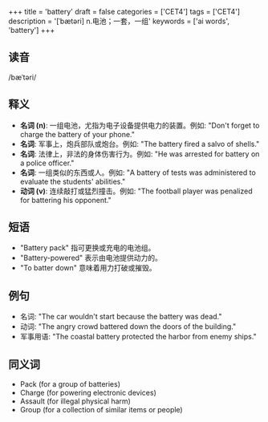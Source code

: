 +++
title = 'battery'
draft = false
categories = ['CET4']
tags = ['CET4']
description = '[ˈbætəri] n.电池；一套，一组'
keywords = ['ai words', 'battery']
+++

## 读音
/bæˈtəri/

## 释义
- **名词 (n)**: 一组电池，尤指为电子设备提供电力的装置。例如: "Don't forget to charge the battery of your phone."
- **名词**: 军事上，炮兵部队或炮台。例如: "The battery fired a salvo of shells."
- **名词**: 法律上，非法的身体伤害行为。例如: "He was arrested for battery on a police officer."
- **名词**: 一组类似的东西或人。例如: "A battery of tests was administered to evaluate the students' abilities."
- **动词 (v)**: 连续敲打或猛烈撞击。例如: "The football player was penalized for battering his opponent."

## 短语
- "Battery pack" 指可更换或充电的电池组。
- "Battery-powered" 表示由电池提供动力的。
- "To batter down" 意味着用力打破或摧毁。

## 例句
- 名词: "The car wouldn't start because the battery was dead."
- 动词: "The angry crowd battered down the doors of the building."
- 军事用语: "The coastal battery protected the harbor from enemy ships."

## 同义词
- Pack (for a group of batteries)
- Charge (for powering electronic devices)
- Assault (for illegal physical harm)
- Group (for a collection of similar items or people)
